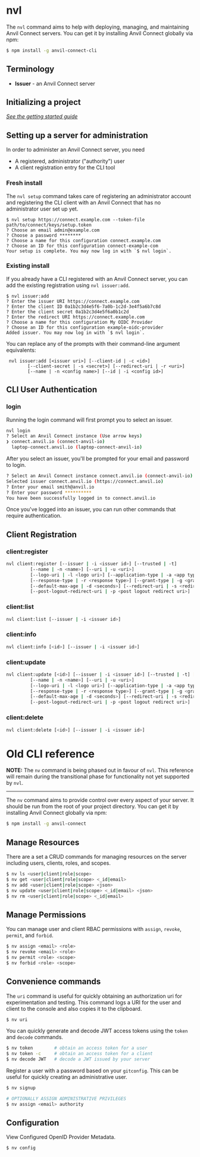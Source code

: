 # nvl

The `nvl` command aims to help with deploying, managing, and maintaining Anvil Connect servers. You can get it by installing Anvil Connect globally via npm:

```bash
$ npm install -g anvil-connect-cli
```

## Terminology

- **Issuer** - an Anvil Connect server

## Initializing a project

_[See the getting started guide](getting-started.md#initializing-your-project)_

## Setting up a server for administration

In order to administer an Anvil Connect server, you need

- A registered, administrator ("authority") user
- A client registration entry for the CLI tool

### Fresh install

The `nvl setup` command takes care of registering an administrator account and registering the CLI client with an Anvil Connect that has no administrator user set up yet.

```
$ nvl setup https://connect.example.com --token-file path/to/connect/keys/setup.token
? Choose an email admin@example.com
? Choose a password ********
? Choose a name for this configuration connect.example.com
? Choose an ID for this configuration connect-example-com
Your setup is complete. You may now log in with `$ nvl login`.
```

### Existing install

If you already have a CLI registered with an Anvil Connect server, you can add the existing registration using `nvl issuer:add`.

```
$ nvl issuer:add
? Enter the issuer URI https://connect.example.com
? Enter the client ID 0a1b2c3d4e5f6-7a0b-1c2d-3e4f5a6b7c8d
? Enter the client secret 0a1b2c3d4e5f6a0b1c2d
? Enter the redirect URI https://connect.example.com
? Choose a name for this configuration My OIDC Provider
? Choose an ID for this configuration example-oidc-provider
Added issuer. You may now log in with `$ nvl login`.
```

You can replace any of the prompts with their command-line argument equivalents:

```
 nvl issuer:add [<issuer uri>] [--client-id | -c <id>]
        [--client-secret | -s <secret>] [--redirect-uri | -r <uri>]
        [--name | -n <config name>] [--id | -i <config id>]
```


## CLI User Authentication

### login

Running the login command will first prompt you to select an issuer.

```bash
nvl login
? Select an Anvil Connect instance (Use arrow keys)
❯ connect.anvil.io (connect-anvil-io)
  laptop-connect.anvil.io (laptop-connect-anvil-io) 
```

After you select an issuer, you'll be prompted for your email and password to login.

```bash
? Select an Anvil Connect instance connect.anvil.io (connect-anvil-io)
Selected issuer connect.anvil.io (https://connect.anvil.io)
? Enter your email smith@anvil.io
? Enter your password **********
You have been successfully logged in to connect.anvil.io  
```

Once you've logged into an issuer, you can run other commands that require authentication.



## Client Registration

### client:register

```bash
nvl client:register [--issuer | -i <issuer id>] [--trusted | -t]
         [--name | -n <name>] [--uri | -u <uri>]
         [--logo-uri | -l <logo uri>] [--application-type | -a <app type>]
         [--response-type | -r <response type>] [--grant-type | -g <grant type>]
         [--default-max-age | -d <seconds>] [--redirect-uri | -s <redirect uri>]
         [--post-logout-redirect-uri | -p <post logout redirect uri>]
```

### client:list

```bash
nvl client:list [--issuer | -i <issuer id>]
```

### client:info

```bash
nvl client:info [<id>] [--issuer | -i <issuer id>]
```

### client:update

```bash
nvl client:update [<id>] [--issuer | -i <issuer id>] [--trusted | -t] [--untrusted]
         [--name | -n <name>] [--uri | -u <uri>]
         [--logo-uri | -l <logo uri>] [--application-type | -a <app type>]
         [--response-type | -r <response type>] [--grant-type | -g <grant type>]
         [--default-max-age | -d <seconds>] [--redirect-uri | -s <redirect uri>]
         [--post-logout-redirect-uri | -p <post logout redirect uri>]
```

### client:delete

```bash
nvl client:delete [<id>] [--issuer | -i <issuer id>]
```



# Old CLI reference

**NOTE:** The `nv` command is being phased out in favour of `nvl`. This reference will remain during the transitional phase for functionality not yet supported by `nvl`.

----

The `nv` command aims to provide control over every aspect of your server. It should be run from the root of your project directory. You can get it by installing Anvil Connect globally via npm:

```bash
$ npm install -g anvil-connect
```



## Manage Resources

There are a set a CRUD commands for managing resources on the server including users, clients, roles, and scopes.

```bash
$ nv ls <user|client|role|scope>
$ nv get <user|client|role|scope> <_id|email>
$ nv add <user|client|role|scope> <json>
$ nv update <user|client|role|scope> <_id|email> <json>
$ nv rm <user|client|role|scope> <_id|email>
```

## Manage Permissions

You can manage user and client RBAC permissions with `assign`, `revoke`, `permit`, and `forbid`.

```bash
$ nv assign <email> <role>
$ nv revoke <email> <role>
$ nv permit <role> <scope>
$ nv forbid <role> <scope>
```

## Convenience commands

The `uri` command is useful for quickly obtaining an authorization uri for experimentation and testing. This command logs a URI for the user and client to the console and also copies it to the clipboard.

```bash
$ nv uri
```

You can quickly generate and decode JWT access tokens using the `token` and `decode` commands.

```bash
$ nv token        # obtain an access token for a user
$ nv token -c     # obtain an access token for a client
$ nv decode JWT   # decode a JWT issued by your server
```

Register a user with a password based on your `gitconfig`. This can be useful for quickly creating an administrative user.

```bash
$ nv signup

# OPTIONALLY ASSIGN ADMINISTRATIVE PRIVILEGES
$ nv assign <email> authority
```

## Configuration

View Configured OpenID Provider Metadata.

```bash
$ nv config
```

